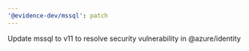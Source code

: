 ```yaml
---
'@evidence-dev/mssql': patch
---
```


Update mssql to v11 to resolve security vulnerability in @azure/identity